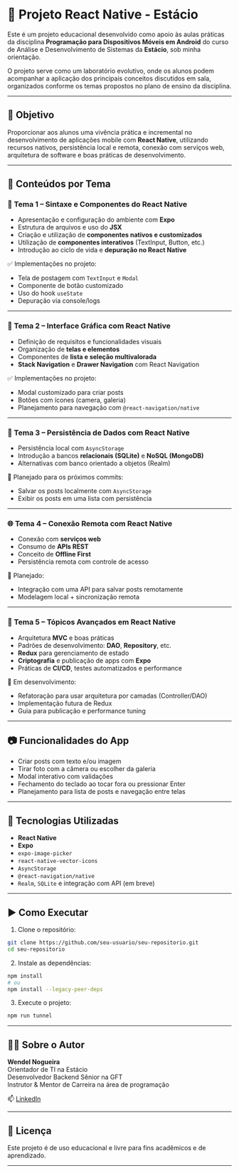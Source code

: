 # 📱 Projeto React Native - Estácio

Este é um projeto educacional desenvolvido como apoio às aulas práticas da disciplina **Programação para Dispositivos Móveis em Android** do curso de Análise e Desenvolvimento de Sistemas da **Estácio**, sob minha orientação.

O projeto serve como um laboratório evolutivo, onde os alunos podem acompanhar a aplicação dos principais conceitos discutidos em sala, organizados conforme os temas propostos no plano de ensino da disciplina.

---

## 🎯 Objetivo

Proporcionar aos alunos uma vivência prática e incremental no desenvolvimento de aplicações mobile com **React Native**, utilizando recursos nativos, persistência local e remota, conexão com serviços web, arquitetura de software e boas práticas de desenvolvimento.

---

## 🧭 Conteúdos por Tema

### 🧱 Tema 1 – Sintaxe e Componentes do React Native

- Apresentação e configuração do ambiente com **Expo**
- Estrutura de arquivos e uso do **JSX**
- Criação e utilização de **componentes nativos e customizados**
- Utilização de **componentes interativos** (TextInput, Button, etc.)
- Introdução ao ciclo de vida e **depuração no React Native**

✅ Implementações no projeto:
- Tela de postagem com `TextInput` e `Modal`
- Componente de botão customizado
- Uso do hook `useState`
- Depuração via console/logs

---

### 🎨 Tema 2 – Interface Gráfica com React Native

- Definição de requisitos e funcionalidades visuais
- Organização de **telas e elementos**
- Componentes de **lista e seleção multivalorada**
- **Stack Navigation** e **Drawer Navigation** com React Navigation

✅ Implementações no projeto:
- Modal customizado para criar posts
- Botões com ícones (camera, galeria)
- Planejamento para navegação com `@react-navigation/native`

---

### 💾 Tema 3 – Persistência de Dados com React Native

- Persistência local com `AsyncStorage`
- Introdução a bancos **relacionais (SQLite)** e **NoSQL (MongoDB)**
- Alternativas com banco orientado a objetos (Realm)

🔧 Planejado para os próximos commits:
- Salvar os posts localmente com `AsyncStorage`
- Exibir os posts em uma lista com persistência

---

### 🌐 Tema 4 – Conexão Remota com React Native

- Conexão com **serviços web**
- Consumo de **APIs REST**
- Conceito de **Offline First**
- Persistência remota com controle de acesso

🔧 Planejado:
- Integração com uma API para salvar posts remotamente
- Modelagem local + sincronização remota

---

### 🧠 Tema 5 – Tópicos Avançados em React Native

- Arquitetura **MVC** e boas práticas
- Padrões de desenvolvimento: **DAO**, **Repository**, etc.
- **Redux** para gerenciamento de estado
- **Criptografia** e publicação de apps com **Expo**
- Práticas de **CI/CD**, testes automatizados e performance

🔧 Em desenvolvimento:
- Refatoração para usar arquitetura por camadas (Controller/DAO)
- Implementação futura de Redux
- Guia para publicação e performance tuning

---

## 📷 Funcionalidades do App

- Criar posts com texto e/ou imagem
- Tirar foto com a câmera ou escolher da galeria
- Modal interativo com validações
- Fechamento do teclado ao tocar fora ou pressionar Enter
- Planejamento para lista de posts e navegação entre telas

---

## 🚀 Tecnologias Utilizadas

- **React Native**
- **Expo**
- `expo-image-picker`
- `react-native-vector-icons`
- `AsyncStorage`
- `@react-navigation/native`
- `Realm`, `SQLite` e integração com API (em breve)

---

## ▶️ Como Executar

1. Clone o repositório:

```bash
git clone https://github.com/seu-usuario/seu-repositorio.git
cd seu-repositorio
```
2. Instale as dependências:
```bash
npm install
# ou
npm install --legacy-peer-deps

```
3. Execute o projeto:
```bash
npm run tunnel
```

---

## 👨‍🏫 Sobre o Autor

**Wendel Nogueira**  
Orientador de TI na Estácio  
Desenvolvedor Backend Sênior na GFT  
Instrutor & Mentor de Carreira na área de programação

📫 [LinkedIn](https://www.linkedin.com/in/wendelfnogueira/)

---

## 📜 Licença

Este projeto é de uso educacional e livre para fins acadêmicos e de aprendizado.

---

